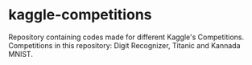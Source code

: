 # kaggle-competitions
Repository containing codes made for different Kaggle's Competitions. Competitions in this repository: Digit Recognizer, Titanic and Kannada MNIST.
